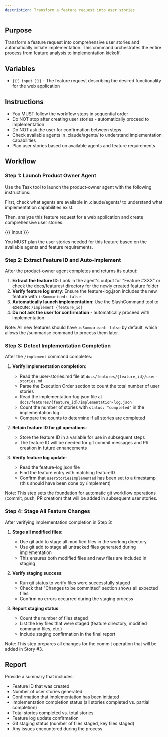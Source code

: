```yaml
---
description: Transform a feature request into user stories
---
```


## Purpose

Transform a feature request into comprehensive user stories and automatically initiate implementation. This command orchestrates the entire process from feature analysis to implementation kickoff.

## Variables

- `{{{ input }}}` - The feature request describing the desired functionality for the web application

## Instructions

- You MUST follow the workflow steps in sequential order
- Do NOT stop after creating user stories - automatically proceed to implementation
- Do NOT ask the user for confirmation between steps
- Check available agents in .claude/agents/ to understand implementation capabilities
- Plan user stories based on available agents and feature requirements

## Workflow

### Step 1: Launch Product Owner Agent

Use the Task tool to launch the product-owner agent with the following instructions:

First, check what agents are available in .claude/agents/ to understand what implementation capabilities exist.

Then, analyze this feature request for a web application and create comprehensive user stories:

{{{ input }}}

You MUST plan the user stories needed for this feature based on the available agents and feature requirements.

### Step 2: Extract Feature ID and Auto-Implement

After the product-owner agent completes and returns its output:

1. **Extract the feature ID**: Look in the agent's output for "Feature #XXX" or check the docs/features/ directory for the newly created feature folder
2. **Verify feature log entry**: Ensure the feature-log.json includes the new feature with `isSummarised: false`
3. **Automatically launch implementation**: Use the SlashCommand tool to execute: `/implement {feature_id}`
4. **Do not ask the user for confirmation** - automatically proceed with implementation

Note: All new features should have `isSummarised: false` by default, which allows the /summarise command to process them later.

### Step 3: Detect Implementation Completion

After the `/implement` command completes:

1. **Verify implementation completion**:
   - Read the user-stories.md file at `docs/features/{feature_id}/user-stories.md`
   - Parse the Execution Order section to count the total number of user stories
   - Read the implementation-log.json file at `docs/features/{feature_id}/implementation-log.json`
   - Count the number of stories with `status: "completed"` in the implementation log
   - Compare the counts to determine if all stories are completed

2. **Retain feature ID for git operations**:
   - Store the feature ID in a variable for use in subsequent steps
   - The feature ID will be needed for git commit messages and PR creation in future enhancements

3. **Verify feature log update**:
   - Read the feature-log.json file
   - Find the feature entry with matching featureID
   - Confirm that `userStoriesImplemented` has been set to a timestamp (this should have been done by /implement)

Note: This step sets the foundation for automatic git workflow operations (commit, push, PR creation) that will be added in subsequent user stories.

### Step 4: Stage All Feature Changes

After verifying implementation completion in Step 3:

1. **Stage all modified files**:
   - Use git add to stage all modified files in the working directory
   - Use git add to stage all untracked files generated during implementation
   - This ensures both modified files and new files are included in staging

2. **Verify staging success**:
   - Run git status to verify files were successfully staged
   - Check that "Changes to be committed" section shows all expected files
   - Confirm no errors occurred during the staging process

3. **Report staging status**:
   - Count the number of files staged
   - List the key files that were staged (feature directory, modified command files, etc.)
   - Include staging confirmation in the final report

Note: This step prepares all changes for the commit operation that will be added in Story #3.

## Report

Provide a summary that includes:
- Feature ID that was created
- Number of user stories generated
- Confirmation that implementation has been initiated
- Implementation completion status (all stories completed vs. partial completion)
- Total stories completed vs. total stories
- Feature log update confirmation
- Git staging status (number of files staged, key files staged)
- Any issues encountered during the process
